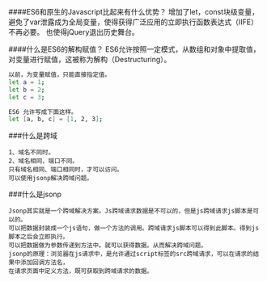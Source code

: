 ####ES6和原生的Javascript比起来有什么优势？
增加了let，const块级变量，避免了var泄露成为全局变量，使得获得广泛应用的立即执行函数表达式（IIFE）不再必要。
也使得jQuery退出历史舞台。  



####什么是ES6的解构赋值？
ES6允许按照一定模式，从数组和对象中提取值，对变量进行赋值，这被称为解构（Destructuring）。  
```bash
以前，为变量赋值，只能直接指定值。  
let a = 1;
let b = 2;
let c = 3;

ES6 允许写成下面这样。
let [a, b, c] = [1, 2, 3];
```

###什么是跨域
```
1、域名不同时。
2、域名相同，端口不同。
只有域名相同、端口相同时，才可以访问。
可以使用jsonp解决跨域问题。
```

###什么是jsonp
```
Jsonp其实就是一个跨域解决方案。Js跨域请求数据是不可以的，但是js跨域请求js脚本是可以的。
可以把数据封装成一个js语句，做一个方法的调用。跨域请求js脚本可以得到此脚本。得到js脚本之后会立即执行。
可以把数据做为参数传递到方法中。就可以获得数据。从而解决跨域问题。
jsonp的原理：浏览器在js请求中，是允许通过script标签的src跨域请求，可以在请求的结果中添加回调方法名，
在请求页面中定义方法，既可获取到跨域请求的数据。
```
